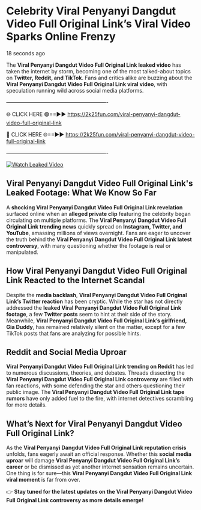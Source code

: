 # Celebrity Viral Penyanyi Dangdut Video Full Original Link’s Viral Video Sparks Online Frenzy

18 seconds ago

The **Viral Penyanyi Dangdut Video Full Original Link leaked video** has taken the internet by storm, becoming one of the most talked-about topics on **Twitter, Reddit, and TikTok**. Fans and critics alike are buzzing about the **Viral Penyanyi Dangdut Video Full Original Link viral video**, with speculation running wild across social media platforms.

———————————————————-

🌐 CLICK HERE 🟢==►► https://2k25fun.com/viral-penyanyi-dangdut-video-full-original-link

🔴 CLICK HERE 🌐==►► https://2k25fun.com/viral-penyanyi-dangdut-video-full-original-link

———————————————————-

[![Watch Leaked Video](https://miro.medium.com/v2/resize:fit:828/format:webp/1*cilzJN44JGOrTw9NJCrNHA.gif "Watch Leaked Video")](https://2k25fun.com/viral-penyanyi-dangdut-video-full-original-link)

## **Viral Penyanyi Dangdut Video Full Original Link's Leaked Footage: What We Know So Far**  
A **shocking Viral Penyanyi Dangdut Video Full Original Link revelation** surfaced online when an **alleged private clip** featuring the celebrity began circulating on multiple platforms. The **Viral Penyanyi Dangdut Video Full Original Link trending news** quickly spread on **Instagram, Twitter, and YouTube**, amassing millions of views overnight. Fans are eager to uncover the truth behind the **Viral Penyanyi Dangdut Video Full Original Link latest controversy**, with many questioning whether the footage is real or manipulated.  

## **How Viral Penyanyi Dangdut Video Full Original Link Reacted to the Internet Scandal**  
Despite the **media backlash**, **Viral Penyanyi Dangdut Video Full Original Link’s Twitter reaction** has been cryptic. While the star has not directly addressed the **leaked Viral Penyanyi Dangdut Video Full Original Link footage**, a few **Twitter posts** seem to hint at their side of the story. Meanwhile, **Viral Penyanyi Dangdut Video Full Original Link’s girlfriend, Gia Duddy**, has remained relatively silent on the matter, except for a few TikTok posts that fans are analyzing for possible hints.  

## **Reddit and Social Media Uproar**  
**Viral Penyanyi Dangdut Video Full Original Link trending on Reddit** has led to numerous discussions, theories, and debates. Threads dissecting the **Viral Penyanyi Dangdut Video Full Original Link controversy** are filled with fan reactions, with some defending the star and others questioning their public image. The **Viral Penyanyi Dangdut Video Full Original Link tape rumors** have only added fuel to the fire, with internet detectives scrambling for more details.  

## **What’s Next for Viral Penyanyi Dangdut Video Full Original Link?**  
As the **Viral Penyanyi Dangdut Video Full Original Link reputation crisis** unfolds, fans eagerly await an official response. Whether this **social media uproar** will damage **Viral Penyanyi Dangdut Video Full Original Link’s career** or be dismissed as yet another internet sensation remains uncertain. One thing is for sure—this **Viral Penyanyi Dangdut Video Full Original Link viral moment** is far from over.  

👉 **Stay tuned for the latest updates on the Viral Penyanyi Dangdut Video Full Original Link controversy as more details emerge!**  